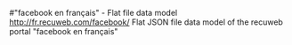 #"facebook en français" - Flat file data model
http://fr.recuweb.com/facebook/
Flat JSON file data model of the recuweb portal "facebook en français"
